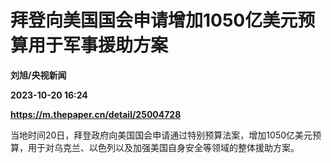 # 拜登向美国国会申请增加1050亿美元预算用于军事援助方案
**刘旭/央视新闻**

**2023-10-20 16:24**

**https://m.thepaper.cn/detail/25004728**

当地时间20日，拜登政府向美国国会申请通过特别预算法案，增加1050亿美元预算，用于对乌克兰、以色列以及加强美国自身安全等领域的整体援助方案。